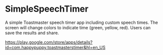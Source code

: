 # SimpleSpeechTimer

A simple Toastmaster speech timer app including custom speech times.
The screen will change colors to indicate time (green, yellow, red).
Users can save the results and share.

https://play.google.com/store/apps/details?id=com.happypuppy.toastmasterstimer&hl=en_US
